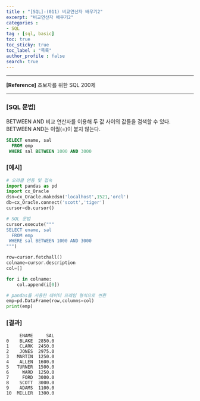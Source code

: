 ```yaml
---
title : "[SQL]-(011) 비교연산자 배우기2"
excerpt: "비교연산자 배우기2"
categories :
- SQL
tag : [sql, basic]
toc: true
toc_sticky: true
toc_label : "목록"
author_profile : false
search: true
---
```


---
**[Reference]** 초보자를 위한 SQL 200제

---
### [SQL 문법]
BETWEEN AND 비교 연산자를 이용해 두 값 사이의 값들을 검색할 수 있다.  
BETWEEN AND는 이퀄(=)이 붙지 않는다.
```sql
SELECT ename, sal
  FROM emp
 WHERE sal BETWEEN 1000 AND 3000
```
### [예시]
```python
# 오라클 연동 및 접속
import pandas as pd
import cx_Oracle
dsn=cx_Oracle.makedsn('localhost',1521,'orcl')
db=cx_Oracle.connect('scott','tiger')
cursor=db.cursor()

# SQL 문법
cursor.execute("""
SELECT ename, sal
  FROM emp
 WHERE sal BETWEEN 1000 AND 3000
""")

row=cursor.fetchall()
colname=cursor.description
col=[]

for i in colname:
    col.append(i[0])

# pandas를 사용한 데이터 프레임 형식으로 변환
emp=pd.DataFrame(row,columns=col)
print(emp)
```
### [결과]

         ENAME     SAL
    0    BLAKE  2850.0
    1    CLARK  2450.0
    2    JONES  2975.0
    3   MARTIN  1250.0
    4    ALLEN  1600.0
    5   TURNER  1500.0
    6     WARD  1250.0
    7     FORD  3000.0
    8    SCOTT  3000.0
    9    ADAMS  1100.0
    10  MILLER  1300.0
    
